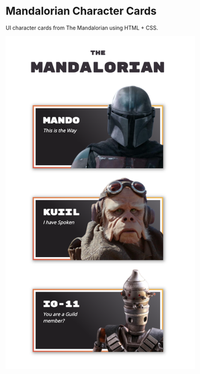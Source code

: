 # Mandalorian Character Cards

UI character cards from The Mandalorian using HTML + CSS.

![preview](.assets/preview.png)
